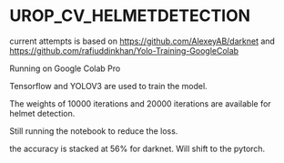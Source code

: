 # UROP_CV_HELMETDETECTION

current attempts is based on https://github.com/AlexeyAB/darknet and https://github.com/rafiuddinkhan/Yolo-Training-GoogleColab

Running on Google Colab Pro

Tensorflow and YOLOV3 are used to train the model.

The weights of 10000 iterations and 20000 iterations are available for helmet detection.

Still running the notebook to reduce the loss.

the accuracy is stacked at 56% for darknet. Will shift to the pytorch.
